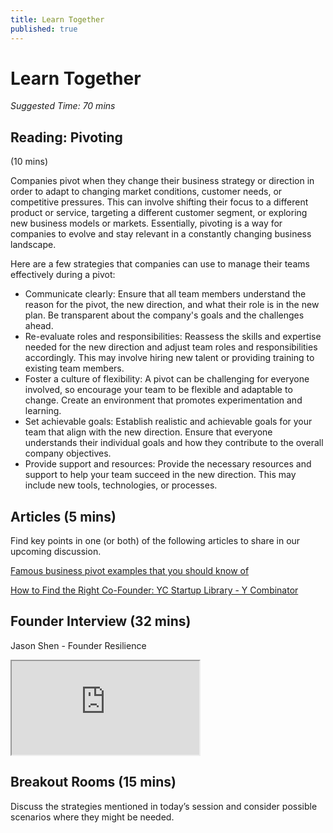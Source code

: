 ```yaml
---
title: Learn Together
published: true
---
```

# Learn Together
*Suggested Time: 70 mins*


## Reading: Pivoting
(10 mins) 

Companies pivot when they change their business strategy or direction in order to adapt to changing market conditions, customer needs, or competitive pressures. This can involve shifting their focus to a different product or service, targeting a different customer segment, or exploring new business models or markets. Essentially, pivoting is a way for companies to evolve and stay relevant in a constantly changing business landscape.

Here are a few strategies that companies can use to manage their teams effectively during a pivot:

* Communicate clearly: Ensure that all team members understand the reason for the pivot, the new direction, and what their role is in the new plan. Be transparent about the company's goals and the challenges ahead.
* Re-evaluate roles and responsibilities: Reassess the skills and expertise needed for the new direction and adjust team roles and responsibilities accordingly. This may involve hiring new talent or providing training to existing team members.
* Foster a culture of flexibility: A pivot can be challenging for everyone involved, so encourage your team to be flexible and adaptable to change. Create an environment that promotes experimentation and learning.
* Set achievable goals: Establish realistic and achievable goals for your team that align with the new direction. Ensure that everyone understands their individual goals and how they contribute to the overall company objectives.
* Provide support and resources: Provide the necessary resources and support to help your team succeed in the new direction. This may include new tools, technologies, or processes.

## Articles (5 mins) 

Find key points in one (or both) of the following articles to share in our upcoming discussion.

[Famous business pivot examples that you should know of](https://tms-outsource.com/blog/posts/business-pivot-examples/) 
 
[How to Find the Right Co-Founder: YC Startup Library - Y Combinator](https://www.ycombinator.com/library/8h-how-to-find-the-right-co-founder) 

## Founder Interview (32 mins) 

Jason Shen - Founder Resilience

<div class="embed-responsive embed-responsive-16by9">
  <iframe class="embed-responsive-item" src="https://drive.google.com/file/d/194Lh_tiuPEXAfxfcnIzbZyY0BQunAmSc/view?usp=sharing" allowfullscreen></iframe>
</div>

## Breakout Rooms (15 mins) 

Discuss the strategies mentioned in today’s session and consider possible scenarios where they might be needed.
